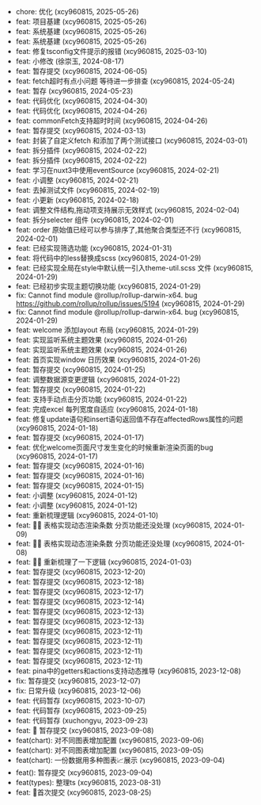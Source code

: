 - chore: 优化 (xcy960815, 2025-05-26)
- feat: 项目基建 (xcy960815, 2025-05-26)
- feat: 系统基建 (xcy960815, 2025-05-26)
- feat: 系统基建 (xcy960815, 2025-05-26)
- feat: 修复tsconfig文件提示的报错 (xcy960815, 2025-03-10)
- feat: 小修改 (徐崇玉, 2024-08-17)
- feat: 暂存提交 (xcy960815, 2024-06-05)
- feat: fetch超时有点小问题 等待进一步排查 (xcy960815, 2024-05-24)
- feat: 暂存 (xcy960815, 2024-05-23)
- feat: 代码优化 (xcy960815, 2024-04-30)
- feat: 代码优化 (xcy960815, 2024-04-26)
- feat: commonFetch支持超时时间 (xcy960815, 2024-04-26)
- feat: 暂存提交 (xcy960815, 2024-03-13)
- feat: 封装了自定义fetch 和添加了两个测试接口 (xcy960815, 2024-03-01)
- feat: 拆分插件 (xcy960815, 2024-02-22)
- feat: 拆分插件 (xcy960815, 2024-02-22)
- feat: 学习在nuxt3中使用eventSource (xcy960815, 2024-02-21)
- feat: 小调整 (xcy960815, 2024-02-21)
- feat: 去掉测试文件 (xcy960815, 2024-02-19)
- feat: 小更新 (xcy960815, 2024-02-18)
- feat: 调整文件结构,拖动项支持展示无效样式 (xcy960815, 2024-02-04)
- feat: 拆分selecter 组件 (xcy960815, 2024-02-01)
- feat: order 原始值已经可以参与排序了,其他聚合类型还不行 (xcy960815, 2024-02-01)
- feat: 已经实现筛选功能 (xcy960815, 2024-01-31)
- feat: 将代码中的less替换成scss (xcy960815, 2024-01-29)
- feat: 已经实现全局在style中默认统一引入theme-util.scss 文件 (xcy960815, 2024-01-29)
- feat: 已经初步实现主题切换功能 (xcy960815, 2024-01-29)
- fix: Cannot find module @rollup/rollup-darwin-x64. bug https://github.com/rollup/rollup/issues/5194 (xcy960815, 2024-01-29)
- fix: Cannot find module @rollup/rollup-darwin-x64. bug (xcy960815, 2024-01-29)
- feat: welcome 添加layout 布局 (xcy960815, 2024-01-29)
- feat: 实现监听系统主题效果 (xcy960815, 2024-01-26)
- feat: 实现监听系统主题效果 (xcy960815, 2024-01-26)
- feat: 首页实现window 日历效果 (xcy960815, 2024-01-26)
- feat: 暂存提交 (xcy960815, 2024-01-25)
- feat: 调整数据源变更逻辑 (xcy960815, 2024-01-22)
- feat: 暂存提交 (xcy960815, 2024-01-22)
- feat: 支持手动点击分页功能 (xcy960815, 2024-01-22)
- feat: 完成excel 每列宽度自适应 (xcy960815, 2024-01-18)
- feat: 修复update语句和insert语句返回值不存在affectedRows属性的问题 (xcy960815, 2024-01-18)
- feat: 暂存提交 (xcy960815, 2024-01-17)
- feat: 优化welcome页面尺寸发生变化的时候重新渲染页面的bug (xcy960815, 2024-01-17)
- feat: 暂存提交 (xcy960815, 2024-01-16)
- feat: 暂存提交 (xcy960815, 2024-01-16)
- feat: 暂存提交 (xcy960815, 2024-01-15)
- feat: 小调整 (xcy960815, 2024-01-12)
- feat: 小调整 (xcy960815, 2024-01-12)
- feat: 重新梳理逻辑 (xcy960815, 2024-01-10)
- feat: 🍗🍺 表格实现动态渲染条数 分页功能还没处理 (xcy960815, 2024-01-09)
- feat: 🍗🍺 表格实现动态渲染条数 分页功能还没处理 (xcy960815, 2024-01-08)
- feat: 🍗🍺 重新梳理了一下逻辑 (xcy960815, 2024-01-03)
- feat: 暂存提交 (xcy960815, 2023-12-20)
- feat: 暂存提交 (xcy960815, 2023-12-18)
- feat: 暂存提交 (xcy960815, 2023-12-17)
- feat: 暂存提交 (xcy960815, 2023-12-14)
- feat: 暂存提交 (xcy960815, 2023-12-13)
- feat: 暂存提交 (xcy960815, 2023-12-13)
- feat: 暂存提交 (xcy960815, 2023-12-11)
- feat: 暂存提交 (xcy960815, 2023-12-11)
- feat: 暂存提交 (xcy960815, 2023-12-11)
- feat: 暂存提交 (xcy960815, 2023-12-11)
- feat: pina中的getters和actions支持动态推导 (xcy960815, 2023-12-08)
- fix: 暂存提交 (xcy960815, 2023-12-07)
- fix: 日常升级 (xcy960815, 2023-12-06)
- feat: 代码暂存 (xcy960815, 2023-10-07)
- feat: 代码暂存 (xcy960815, 2023-09-25)
- feat: 代码暂存 (xuchongyu, 2023-09-23)
- feat: 🍗 暂存提交 (xcy960815, 2023-09-08)
- feat(chart): 对不同图表增加配置 (xcy960815, 2023-09-06)
- feat(chart): 对不同图表增加配置 (xcy960815, 2023-09-05)
- feat(chart): 一份数据用多种图表📈展示 (xcy960815, 2023-09-04)
- feat(): 暂存提交 (xcy960815, 2023-09-04)
- feat(types): 整理ts (xcy960815, 2023-08-31)
- feat: 🍗首次提交 (xcy960815, 2023-08-25)
